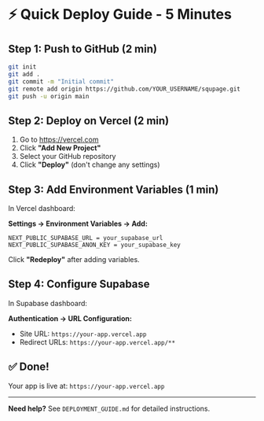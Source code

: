 # ⚡ Quick Deploy Guide - 5 Minutes

## Step 1: Push to GitHub (2 min)

```bash
git init
git add .
git commit -m "Initial commit"
git remote add origin https://github.com/YOUR_USERNAME/squpage.git
git push -u origin main
```

## Step 2: Deploy on Vercel (2 min)

1. Go to https://vercel.com
2. Click **"Add New Project"**
3. Select your GitHub repository
4. Click **"Deploy"** (don't change any settings)

## Step 3: Add Environment Variables (1 min)

In Vercel dashboard:

**Settings → Environment Variables → Add:**

```
NEXT_PUBLIC_SUPABASE_URL = your_supabase_url
NEXT_PUBLIC_SUPABASE_ANON_KEY = your_supabase_key
```

Click **"Redeploy"** after adding variables.

## Step 4: Configure Supabase

In Supabase dashboard:

**Authentication → URL Configuration:**

- Site URL: `https://your-app.vercel.app`
- Redirect URLs: `https://your-app.vercel.app/**`

## ✅ Done!

Your app is live at: `https://your-app.vercel.app`

---

**Need help?** See `DEPLOYMENT_GUIDE.md` for detailed instructions.
